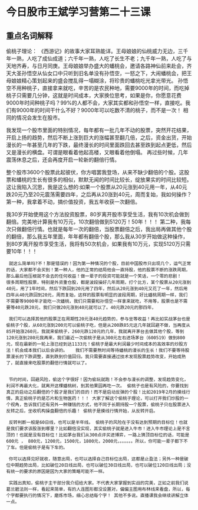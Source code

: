 # 今日股市王斌学习营第二十三课

## 重点名词解释

偷桃子理论： 《西游记》的故事大家耳熟能详。王母娘娘的仙桃威力无边，三千年一熟，人吃了成仙成道；六千年一熟，人吃了长生不老；九千年一熟，人吃了与天地齐寿，与日月同庚。王母娘娘举办盛大的蟠桃会，邀请各路神仙前来赴会，齐天大圣孙悟空从仙女口中只听到旧名单没有孙悟空，一怒之下，大闹蟠桃会，把王母娘娘精心策划起来的盛会搅乱得一塌糊涂，将珍贵的蟠桃吃光拿光带光。 孙悟空不用种桃子，直接拿来就吃，辛苦的是农民种地，需要9000年的时间，而吃掉桃子只需要几分钟，这就是时间成本，大家换位思考，如果是你，你愿意花费9000年时间种桃子吗？99%的人都不会，大家其实都和孙悟空一样，直接吃。我们有9000年的时间干什么不好？9000年可以吃数不清的桃子，而不是一次！ 相同的情况会发生在股市。

   我发现一个股市里面的特别情况，每年都有一批几年不动的股票，突然开花结果，开启上扬的趋势，然后不断上涨到巨大的涨幅甚至翻几倍，之后，资金出货，开始漫长的一年甚至几年的下跌，最终漫长的时间里面跌回去甚至跌到起点更低，然后又是漫长的横盘。可谓是眼看着他起高楼，又眼看着他倒塌。 再过些时候，几年震荡休息之后，还会再度开启一轮新的翻倍行情。
   
   整个股市3600个股票此起彼伏，你方唱罢我登场，从来不缺少翻倍的个股。这股票和蟠桃的生长有很多的相似，默默无闻的时间比较长，绽放果实的时间比较短。   这让我陷入沉思，我是这么想的:如果一个股票从20元涨到40元用一年，从40元跌20元乃至20元震荡需要四年，之后再从20涨到40元，周而复始，我如何操作？ 第一种，我拿着不动，搞价值投资，我五年收获一次翻倍。
   
   我30岁开始使用这个方法投资股票，80岁离开股市享受生活，我有10次机会做到翻倍。完美地计算我有10万元，10次翻倍做到5120万！50年！！！ 第二种，我每次只做翻倍行情。也就是每年一次的翻倍，当股票翻倍之后，我出局再做其他个股的翻倍，那么我五年里面，年年都有翻倍个股，那么我从30岁开始做这种操作，到80岁离开股市享受生活，我将有50次机会，如果我有10万元，实现5120万只需要10年！！！ 
   
     就这么简单吗?不！那是错误的！因为第一种情况的个股，目前中国股市只出现几个，运气正常的话，大家都不会买到！第一种人，他的正常的结局他会一直持股，他的股票不断的涨跌周期，那么最后他压根就不会去的任何收益！做一辈子的投资可能就是一个笑话，一个零的悲剧！   很多周期性股票，特别是外资重仓股，都是波段操好几年周期，打个比方，某个股票从20元涨到40元，用了1年时间，然后下跌回到20元用了四年，然后从20元涨到40元又花了一年，然后用四年从40元跌回到20元，周而复始，这样的股票有明显的波段周期，好比蟠桃周期一样，我们不需要等9000年才能吃一次蟠桃，我们只需要和孙悟空一样拿来就吃，不用等，股票也是不需要等40元跌20元，我们只做20元涨到40元就可以了。40元跌20元的那四年，
     
     我们可以选择其他的股票正在周期性20元涨40元趋势的，参与坐等收益！再比如实战茅台也是偷桃子个股，从60元涨到200元可以偷桃子吃，但是从200跌85元这几年就回避不做，当再度从85开始涨260元，我就来偷桃子，260元跌120元的几年，我就离开茅台去做其他个股，等到120元涨到280元我再来，我们最近一次偷桃子是从300元左右进场茅台（600519）做到800元，现在最新的一轮上涨已经到达1133元！偷桃子是最大利润最少时间成本的高效率的炒股方法！机会成本我们以后会讲的。   我们不需要熬时间等待蟠桃的漫长的生长！我们不要等待股票漫长的下跌调整，直到跌到价值回归。我只需要直接通过技术发现股票趋势改变，开始成熟了，就直接来吃股票的翻倍行情就可以了。
     
     
     节约时间，回避风险，偷这个字很好！因为偷玩就跑！不会参与漫长的调整，发现趋势变化，利润不再最大化，就离开这棵蟠桃树，到其他果园再吃一次。 偷桃子也是有风险的，你要找到真正的启动之后翻倍的个股才是我们的目的！而不是启动反弹的个股！比如2019年2月的摸线行情，真正偷桃子的是芯片和生物医药！！！ 大家了解这个偷桃子理论，可以打开我们炒股的一个视角，告诉我们还有另外一种赚钱的方式，他不同于长期持股一个股票，偷桃子只在股票进入反转之后，坐收机构操盘翻倍的乐趣！ 偷桃子是摸线行情开始，从反转开启。
     
     反转判断一般是60日线，也可以是半年线。 偷桃子的风险在于没有达到预期的目标位！也就是我们要求该股涨到哪里？比如翻倍没实现，其实偷桃子就是进入牛市！进入牛市理论上是不言顶的！也就是没有目标位！比如茅台我们从300点评买进博弈，一路上猜顶目标位的话，可能是600元 ， 800元，1200元，1500元，1800元，2000元，。。。。。。所以，你可能一辈子都下不了车。但是偷桃子是有下车的。
     
     你可以选择见好就收，随意出局，也可以选择自己目标位出局，这都是止盈法；另外一种是破位中期趋势出局，比如破位20日线出局，也可以破位30日线出局，也可以破位120日线出局；没有统一的要求的原因是因为大家的策略可能不一样。 
     
     实践出真知，偷桃子主干部分我介绍给大家。不代表大家掌握到实战的完美，正如之前我们说葛兰碧法则一样，看起来简单，有的人连图形都没设置对，偏偏主图用布林线来看盘，所以，每个字都要执行的情况下，磨炼市场，细心总结每个字！ 其他不多说。直播课我会继续讲解立体一点。